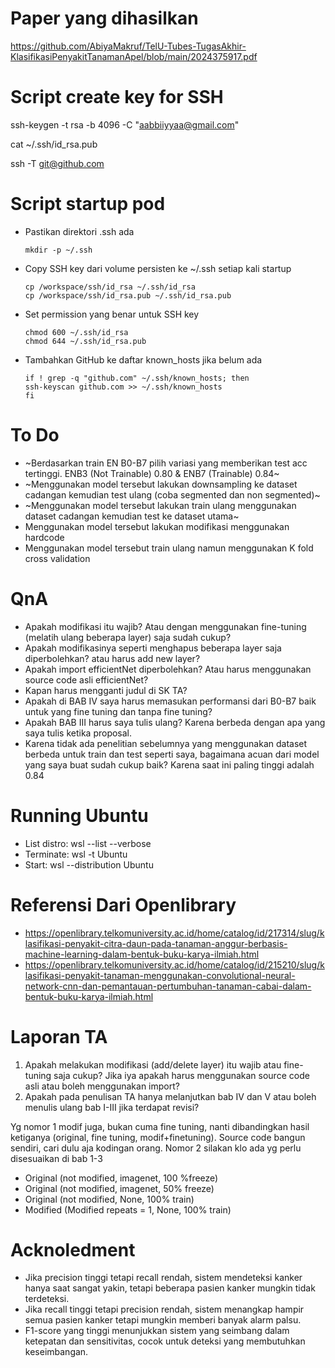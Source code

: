 # Paper yang dihasilkan
https://github.com/AbiyaMakruf/TelU-Tubes-TugasAkhir-KlasifikasiPenyakitTanamanApel/blob/main/2024375917.pdf

# Script create key for SSH
ssh-keygen -t rsa -b 4096 -C "aabbiiyyaa@gmail.com"

cat ~/.ssh/id_rsa.pub

ssh -T git@github.com


# Script startup pod

- Pastikan direktori .ssh ada
    ```
    mkdir -p ~/.ssh
    ```

- Copy SSH key dari volume persisten ke ~/.ssh setiap kali startup
    ```
    cp /workspace/ssh/id_rsa ~/.ssh/id_rsa
    cp /workspace/ssh/id_rsa.pub ~/.ssh/id_rsa.pub
    ```

- Set permission yang benar untuk SSH key
    ```
    chmod 600 ~/.ssh/id_rsa
    chmod 644 ~/.ssh/id_rsa.pub
    ```

- Tambahkan GitHub ke daftar known_hosts jika belum ada
    ```
    if ! grep -q "github.com" ~/.ssh/known_hosts; then
    ssh-keyscan github.com >> ~/.ssh/known_hosts
    fi
    ```

# To Do
- ~Berdasarkan train EN B0-B7 pilih variasi yang memberikan test acc tertinggi. ENB3 (Not Trainable) 0.80 & ENB7 (Trainable) 0.84~
- ~Menggunakan model tersebut lakukan downsampling ke dataset cadangan kemudian test ulang (coba segmented dan non segmented)~
- ~Menggunakan model tersebut lakukan train ulang menggunakan dataset cadangan kemudian test ke dataset utama~
- Menggunakan model tersebut lakukan modifikasi menggunakan hardcode
- Menggunakan model tersebut train ulang namun menggunakan K fold cross validation

# QnA
- Apakah modifikasi itu wajib? Atau dengan menggunakan fine-tuning (melatih ulang beberapa layer) saja sudah cukup?
- Apakah modifikasinya seperti menghapus beberapa layer saja diperbolehkan? atau harus add new layer?
- Apakah import efficientNet diperbolehkan? Atau harus menggunakan source code asli efficientNet?
- Kapan harus mengganti judul di SK TA?
- Apakah di BAB IV saya harus memasukan performansi dari B0-B7 baik untuk yang fine tuning dan tanpa fine tuning?
- Apakah BAB III harus saya tulis ulang? Karena berbeda dengan apa yang saya tulis ketika proposal.
- Karena tidak ada penelitian sebelumnya yang menggunakan dataset berbeda untuk train dan test seperti saya, bagaimana acuan dari model yang saya buat sudah cukup baik? Karena saat ini paling tinggi adalah 0.84

# Running Ubuntu
- List distro: wsl --list --verbose
- Terminate: wsl -t Ubuntu
- Start: wsl --distribution Ubuntu

# Referensi Dari Openlibrary
- https://openlibrary.telkomuniversity.ac.id/home/catalog/id/217314/slug/klasifikasi-penyakit-citra-daun-pada-tanaman-anggur-berbasis-machine-learning-dalam-bentuk-buku-karya-ilmiah.html
- https://openlibrary.telkomuniversity.ac.id/home/catalog/id/215210/slug/klasifikasi-penyakit-tanaman-menggunakan-convolutional-neural-network-cnn-dan-pemantauan-pertumbuhan-tanaman-cabai-dalam-bentuk-buku-karya-ilmiah.html

# Laporan TA

1. Apakah melakukan modifikasi (add/delete layer) itu wajib atau fine-tuning saja cukup? Jika iya apakah harus menggunakan source code asli atau boleh menggunakan import?
2. Apakah pada penulisan TA hanya melanjutkan bab IV dan V atau boleh menulis ulang bab I-III jika terdapat revisi?

Yg nomor 1 modif juga, bukan cuma fine tuning, nanti dibandingkan hasil ketiganya (original, fine tuning, modif+finetuning). Source code bangun sendiri, cari dulu aja kodingan orang.
Nomor 2 silakan klo ada yg perlu disesuaikan di bab 1-3

- Original (not modified, imagenet, 100 %freeze)
- Original (not modified, imagenet, 50% freeze)
- Original (not modified, None, 100% train)
- Modified (Modified repeats = 1, None, 100% train)

# Acknoledment
- Jika precision tinggi tetapi recall rendah, sistem mendeteksi kanker hanya saat sangat yakin, tetapi beberapa pasien kanker mungkin tidak terdeteksi.
- Jika recall tinggi tetapi precision rendah, sistem menangkap hampir semua pasien kanker tetapi mungkin memberi banyak alarm palsu.
- F1-score yang tinggi menunjukkan sistem yang seimbang dalam ketepatan dan sensitivitas, cocok untuk deteksi yang membutuhkan keseimbangan.
